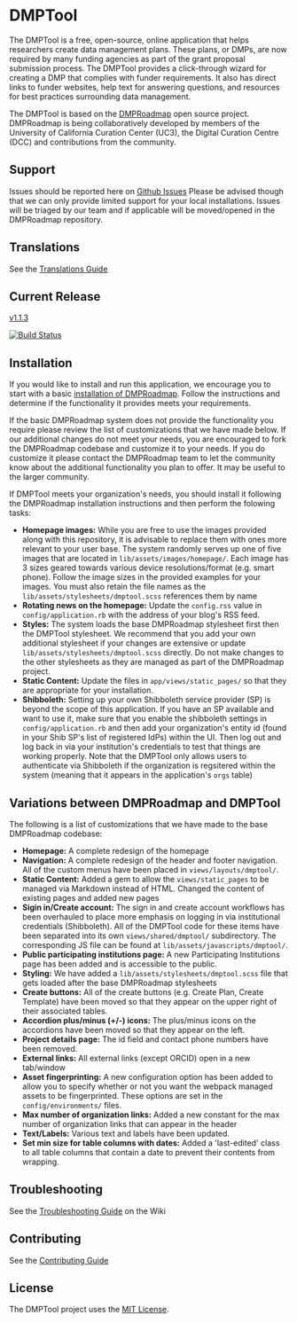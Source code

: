 # DMPTool

The DMPTool is a free, open-source, online application that helps researchers create data management plans. These plans, or DMPs, are now required by many funding agencies as part of the grant proposal submission process. The DMPTool provides a click-through wizard for creating a DMP that complies with funder requirements. It also has direct links to funder websites, help text for answering questions, and resources for best practices surrounding data management.

The DMPTool is based on the [DMPRoadmap](https://github.com/DMPRoadmap/roadmap) open source project. DMPRoadmap is being collaboratively developed by members of the University of California Curation Center (UC3), the Digital Curation Centre (DCC) and contributions from the community.

## Support

Issues should be reported here on [Github Issues](https://github.com/CDLUC3/dmptool/issues)
Please be advised though that we can only provide limited support for your local installations. Issues will be triaged by our team and if applicable will be moved/opened in the DMPRoadmap repository.

## Translations

See the [Translations Guide](https://github.com/DMPRoadmap/roadmap/wiki/Translations)

## Current Release
[v1.1.3](https://github.com/DMPRoadmap/roadmap/releases/tag/v1.1.3)

[![Build Status](https://travis-ci.org/DMPRoadmap/roadmap.svg)](https://travis-ci.org/DMPRoadmap/roadmap)


## Installation

If you would like to install and run this application, we encourage you to start with a basic [installation of DMPRoadmap](https://github.com/DMPRoadmap/roadmap/wiki/Installation). Follow the instructions and determine if the functionality it provides meets your requirements.

If the basic DMPRoadmap system does not provide the functionality you require please review the list of customizations that we have made below. If our additional changes do not meet your needs, you are encouraged to fork the DMPRoadmap codebase and customize it to your needs. If you do customize it please contact the DMPRoadmap team to let the community know about the additional functionality you plan to offer. It may be useful to the larger community.

If DMPTool meets your organization's needs, you should install it following the DMPRoadmap installation instructions and then perform the folowing tasks:
- **Homepage images:** While you are free to use the images provided along with this repository, it is advisable to replace them with ones more relevant to your user base. The system randomly serves up one of five images that are located in `lib/assets/images/homepage/`. Each image has 3 sizes geared towards various device resolutions/format (e.g. smart phone). Follow the image sizes in the provided examples for your images. You must also retain the file names as the `lib/assets/stylesheets/dmptool.scss` references them by name
- **Rotating news on the homepage:** Update the `config.rss` value in `config/application.rb` with the address of your blog's RSS feed.
- **Styles:** The system loads the base DMPRoadmap stylesheet first then the DMPTool stylesheet. We recommend that you add your own additional stylesheet if your changes are extensive or update `lib/assets/stylesheets/dmptool.scss` directly. Do not make changes to the other stylesheets as they are managed as part of the DMPRoadmap project.
- **Static Content:** Update the files in `app/views/static_pages/` so that they are appropriate for your installation. 
- **Shibboleth:** Setting up your own Shibboleth service provider (SP) is beyond the scope of this application. If you have an SP available and want to use it, make sure that you enable the shibboleth settings in `config/application.rb` and then add your organization's entity id (found in your Shib SP's list of registered IdPs) within the UI. Then log out and log back in via your institution's credentials to test that things are working properly. Note that the DMPTool only allows users to authenticate via Shibboleth if the organization is regsitered within the system (meaning that it appears in the application's `orgs` table)

## Variations between DMPRoadmap and DMPTool

The following is a list of customizations that we have made to the base DMPRoadmap codebase:
- **Homepage:** A complete redesign of the homepage
- **Navigation:** A complete redesign of the header and footer navigation. All of the custom menus have been placed in `views/layouts/dmptool/`.
- **Static Content:** Added a gem to allow the `views/static_pages` to be managed via Markdown instead of HTML. Changed the content of existing pages and added new pages
- **Sigin in/Create account:** The sign in and create account workflows has been overhauled to place more emphasis on logging in via institutional credentials (Shibboleth). All of the DMPTool code for these items have been separated into its own `views/shared/dmptool/` subdirectory. The corresponding JS file can be found at `lib/assets/javascripts/dmptool/`.
- **Public participating institutions page:** A new Participating Institutions page has been added and is accessible to the public. 
- **Styling:** We have added a `lib/assets/stylesheets/dmptool.scss` file that gets loaded after the base DMPRoadmap stylesheets
- **Create buttons:** All of the create buttons (e.g. Create Plan, Create Template) have been moved so that they appear on the upper right of their associated tables.
- **Accordion plus/minus (+/-) icons:** The plus/minus icons on the accordions have been moved so that they appear on the left.
- **Project details page:** The id field and contact phone numbers have been removed.
- **External links:** All external links (except ORCID) open in a new tab/window 
- **Asset fingerprinting:** A new configuration option has been added to allow you to specify whether or not you want the webpack managed assets to be fingerprinted. These options are set in the `config/environments/` files.
- **Max number of organization links:** Added a new constant for the max number of organization links that can appear in the header
- **Text/Labels:** Various text and labels have been updated.
- **Set min size for table columns with dates:** Added a 'last-edited' class to all table columns that contain a date to prevent their contents from wrapping.

## Troubleshooting

See the [Troubleshooting Guide](https://github.com/DMPRoadmap/roadmap/wiki/Troubleshooting) on the Wiki

## Contributing

See the [Contributing Guide](https://github.com/DMPRoadmap/roadmap/wiki/Get-involved)

## License
The DMPTool project uses the <a href="./LICENSE.md">MIT License</a>.
